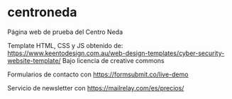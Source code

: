 # centroneda
Página web de prueba del Centro Neda

Template HTML, CSS y JS obtenido de:
https://www.keentodesign.com.au/web-design-templates/cyber-security-website-template/
Bajo licencia de creative commons

Formularios de contacto con https://formsubmit.co/live-demo

Servicio de newsletter con https://mailrelay.com/es/precios/
